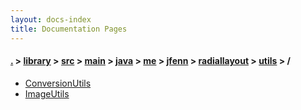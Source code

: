 ```yaml
---
layout: docs-index
title: Documentation Pages
---
```

#### [.](./../../../../../../../../index) > [library](./../../../../../../../index) > [src](./../../../../../../index) > [main](./../../../../../index) > [java](./../../../../index) > [me](./../../../index) > [jfenn](./../../index) > [radiallayout](./../index) > [utils](./index) > **/**

- [ConversionUtils](ConversionUtils)
- [ImageUtils](ImageUtils)
